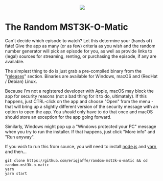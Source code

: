 <p align="center">
  <img src="https://imgur.com/ebztWu1.gif">
</p>

# The Random MST3K-O-Matic

Can't decide which episode to watch? Let this determine your (hands of) fate!  Give the app as many (or as few) criteria as you wish and the random number generator will pick an episode for you, as well as provide links to (legal) sources for streaming, renting, or purchasing the episode, if any are available.

The simplest thing to do is just grab a pre-compiled binary from the "[releases](https://github.com/eriqjaffe/random-mst3k-o-matic/releases)" section.  Binaries are available for Windows, macOS and (RedHat / Debian) Linux.

Because I'm not a registered developer with Apple, macOS may block the app for security reasons (not a bad thing for it to do, ultimately).  If this happens, just CTRL-click on the app and choose "Open" from the menu - that will bring up a slightly different version of the security message with an option to open the app.  You *should* only have to do that once and macOS should store an exception for the app going forward.

Similarly, Windows might pop up a "Windows protected your PC" message when you try to run the installer.  If that happens, just click "More info" and "Run anyway".

If you wish to run this from source, you will need to install [node.js](https://nodejs.org/en/download/) and [yarn](https://yarnpkg.com/getting-started/install), and then...

```
git clone https://github.com/eriqjaffe/random-mst3k-o-matic && cd random-mst3k-o-matic
yarn
yarn start
```
